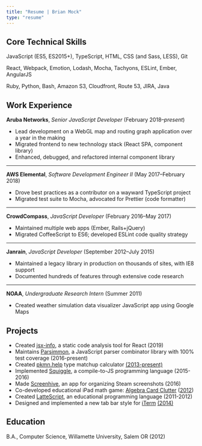 ```yaml
---
title: "Resume | Brian Mock"
type: "resume"
---
```


## Core Technical Skills

JavaScript (ES5, ES2015+), TypeScript, HTML, CSS (and Sass, LESS), Git

React, Webpack, Emotion, Lodash, Mocha, Tachyons, ESLint, Ember, AngularJS

Ruby, Python, Bash, Amazon S3, Cloudfront, Route 53, JIRA, Java

## Work Experience

**Aruba Networks**, _Senior JavaScript Developer_ (February 2018&ndash;_present_)

- Lead development on a WebGL map and routing graph  application over a year in the making
- Migrated frontend to new technology stack (React SPA, component library)
- Enhanced, debugged, and refactored internal component library

---

**AWS Elemental**, _Software Development Engineer II_ (May 2017&ndash;February 2018)

- Drove best practices as a contributor on a wayward TypeScript project
- Migrated test suite to Mocha, advocated for Prettier (code formatter)

---

**CrowdCompass**, _JavaScript Developer_ (February 2016&ndash;May 2017)

- Maintained multiple web apps (Ember, Rails+jQuery)
- Migrated CoffeeScript to ES6; developed ESLint code quality strategy

---

**Janrain**, _JavaScript Developer_ (September 2012&ndash;July 2015)

- Maintained a legacy library in production on thousands of sites, with IE8 support
- Documented hundreds of features through extensive code research

---

**NOAA**, _Undergraduate Research Intern_ (Summer 2011)

- Created weather simulation data visualizer JavaScript app using Google Maps

## Projects

- Created [jsx-info](https://github.com/wavebeem/jsx-info), a static code analysis tool for React (2019)
- Maintains [Parsimmon](https://github.com/jneen/parsimmon/), a JavaScript parser combinator library with 100% test coverage (2016-present)
- Created [pkmn.help](https://pkmn.help) type matchup calculator [(2013-present)](https://github.com/wavebeem/pkmn-type-calc)
- Implemented [Squiggle](http://squiggle-lang.org/), a compile-to-JS programming language (2015-2016)
- Made [Screenhive](https://github.com/wavebeem/screenhive), an app for organizing Steam screenshots (2016)
- Co-developed educational iPad math game: [Algebra Card Clutter](https://www.usatoday.com/story/tech/2013/01/21/algebra-apps-help-kids/1852187/) ([2012](http://ipadapptivities.blogspot.com/2012/08/algebra-card-clutter.html))
- Created [LatteScript](https://lattescript.netlify.com), an educational programming language (2011-2012)
- Designed and implemented a new tab bar style for [iTerm](http://iterm2.com/) [(2014)](https://github.com/gnachman/iTerm2/pull/185)

<!-- https://apps.apple.com/us/app/algebra-card-clutter/id549330499 -->

## Education

B.A., Computer Science, Willamette University, Salem OR (2012)
